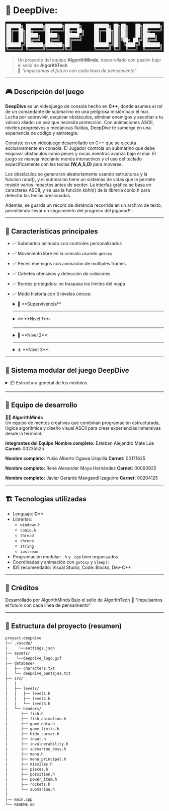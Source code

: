 # 🌊 DeepDive:

![DeepDive Logo](assets/deepdive_logo.gif)

> Un proyecto del equipo **AlgorithMinds**, desarrollado con pasión bajo el sello de **AlgorithTech**  
> 🧠 *"Impulsamos el futuro con cada línea de pensamiento"*

---

## 🎮 Descripción del juego

**DeepDive** es un videojuego de consola hecho en **C++**, donde asumes el rol de un comandante de submarino en una peligrosa misión bajo el mar.  
Lucha por sobrevivir, esquivar obstáculos, eliminar enemigos y escoltar a tu valioso aliado: un pez que necesita protección.
Con animaciones ASCII, niveles progresivos y mecánicas fluidas, DeepDive te sumerge en una experiencia de código y estrategia.

Consiste en un videojuego desarrollado en C++ que se ejecuta exclusivamente en consola. El Jugador controla un submarino que debe esquivar obstáculos como peces y rocas mientras avanza bajo el mar. El juego se maneja mediante menús interactivos y el uso del teclado expecíficamente con las teclas **(W,A,S,D)** para moverse.

Los obstáculos se generaran aleatoriamente usando estructuras y la funcion rand(), y el submarino tiene un sistemas de vidas que le permite resistir varios impactos antes de perder. La interfaz gráfica se basa en caracteres ASCII, y se usa la función kbhit() de la librería conio.h para detectar las teclas presionadas.

Además, se guarda un récord de distancia recorrida en un archivo de texto, permitiendo llevar un seguimiento del progreso del jugador!!!.

---

## 🚀 Características principales

- ✅ Submarino animado con controles personalizados
- ✅ Movimiento libre en la consola usando `gotoxy`
- ✅ Peces enemigos con animación de múltiples frames
- ✅ Cohetes ofensivos y detección de colisiones
- ✅ Bordes protegidos: no traspasa los límites del mapa
- ✅ Modo historia con 3 niveles únicos:
  <details>
  - <summary>🧱 **Supervivencia** </summary>
  **
  
  </details>

  ---

  <details>
  - <summary>🐟 **Nivel 1**:</summary> 
    Consigue las piezas para poder rellenar el oxigeno.
  **
  </details>

  ---

  <details>
  - <summary>🔱 **Nivel 2**:</summary>Defiente y escolta al pez aliado
  **

  </details>

  ---


  <details>
  - <summary>⚓ **Nivel 3**:</summary> Derrota al jefe final.
    **
  </details>

---
## 🔧 Sistema modular del juego DeepDive

<details>
  <summary>📦 Estructura general de los módulos</summary>

DeepDive está organizado de manera modular, con archivos `.h` y `.cpp` separados por función. Esto permite escalar el juego fácilmente, mantener el orden y facilitar el mantenimiento.

### 📁 Archivos clave

#### `submarine.h`

Encargado de toda la lógica del submarino:

* `PaintSubmarine(...)`: Pinta diferentes submarinos en consola con arte ASCII.
* `DeleteSubmarine(...)`: Borra el submarino al moverse.
* `MoveSubmarine(...)`: Mueve el submarino con las teclas (WASD y flechas).
* `PaintHearts(...)`, `PaintOxygen(...)`: Muestra la vida y oxígeno.
* `DestroySubmarine(...)`: Muestra animaciones de destrucción.
* `CollisionSubmarine(...)`: Efecto visual al recibir daño.

> Submarino representado en múltiples estilos con colores ANSI y caracteres ASCII. Soporta colisiones y animaciones.

---

#### `fish.h`

Define los peces enemigos (y la base del pez aliado):

* `Fish`: Struct con `x, y, frame`.
* `PaintFish(...)`, `ClearFish(...)`, `MoveFish(...)`: Animación y movimiento.
* `CollisionFish(...)`: Detecta choque con el submarino.

> Los peces tienen animación por frames (`<0)))><`, `<°)))><`, `<o)))><`) y se reposicionan al cruzar pantalla.

---

#### `rockets.h`

Controla los proyectiles enemigos:

* `Rocket`: Struct igual que Fish.
* `Paintrocket(...)`, `ClearRocket(...)`, `MoveRocket(...)`: Movimiento horizontal con animación.
* `CollisionRocket(...)`: Impacto contra el submarino.

> Los cohetes avanzan desde la derecha, y causan daño al impactar. También tienen animación propia.

---

#### `menuprincipal.h`

Construye el menú principal interactivo:

* Uso de arte ASCII (`██████╗ ███████╗...`).
* Menú principal y submenú de niveles.
* Animación de título con colores que cambian.
* Salida con arte y barra de carga animada.
* Integración con los niveles: `level1`, `level2`, `level3`, `survival_mode`.

> Interfaz amigable en consola con navegación por flechas y enter, y colores que cambian dinámicamente.

</details>

---

## 🧠 Equipo de desarrollo

👨‍💻 **AlgorithMinds**  
Un equipo de mentes creativas que combinan programación estructurada, lógica algorítmica y diseño visual ASCII para crear experiencias inmersivas desde la terminal.

**Integrantes del Equipo**
**Nombre completo:** Esteban Alejandro Mate Lúe **Carnet:** 00235525

**Nombre completo:** Yukio Alberto Ogawa Urquilla **Carnet:** 00171625

**Nombre completo:** René Alexander Moya Hernández **Carnet:** 00090925

**Nombre completo:** Javier Gerardo Mangandí Izaguirre **Carnet:** 00204125

---

## 🏗️ Tecnologías utilizadas

- Lenguaje: **C++**
- Librerías:
  - `windows.h`
  - `conio.h`
  - `thread`
  - `chrono`
  - `string`
  - `iostream`
- Programación modular: `.h` y `.cpp` bien organizados
- Coordinadas y animación con `gotoxy` y `Sleep()`
- IDE recomendado: Visual Studio, Code::Blocks, Dev-C++

---

## 🤝 Créditos
Desarrollado por AlgorithMinds
Bajo el sello de AlgorithTech
🧠 “Impulsamos el futuro con cada línea de pensamiento”

---

## 📂 Estructura del proyecto (resumen)
```plaintext
proyect-deepdive
|── .vscode/
|     └──settings.json
|── assets/
|    └──deepdive_logo.gif
|── database/
|   ├── characters.txt
│   └── deepdive_puntajes.txt
├── src/
│   |
│   ├── levels/
│   │   ├── level1.h
│   │   ├── level2.h
│   │   └── level3.h
│   └── headers/
│      ├── fish.h
│      ├── fish_animation.h
│      ├── game_data.h
│      ├── game_limits.h
│      ├── hide_cursor.h
│      ├── input.h
|      ├── invulnerability.h
|      ├── submarine_boss.h
|      ├── menu.h
|      ├── menu_principal.h
|      ├── missiles.h
|      ├── pieces.h
|      ├── possition.h
|      ├── power_item.h
|      ├── rockets.h
|      └── submarine.h    
│ 
|── main.cpp
└── README.md
